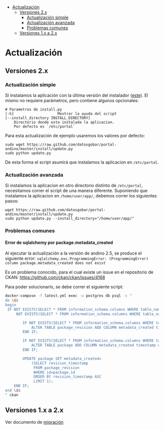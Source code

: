 <!-- START doctoc generated TOC please keep comment here to allow auto update -->
<!-- DON'T EDIT THIS SECTION, INSTEAD RE-RUN doctoc TO UPDATE -->


- [Actualización](#actualizaci%C3%B3n)
  - [Versiones 2.x](#versiones-2x)
    - [Actualización simple](#actualizaci%C3%B3n-simple)
    - [Actualización avanzada](#actualizaci%C3%B3n-avanzada)
    - [Problemas comunes](#problemas-comunes)
  - [Versiones 1.x a 2.x](#versiones-1x-a-2x)

<!-- END doctoc generated TOC please keep comment here to allow auto update -->

# Actualización

## Versiones 2.x

### Actualización simple

Si instalamos la aplicación con la última versión del instalador ([este](https://raw.github.com/datosgobar/portal-andino/master/install/install.py)).
El mismo no requiere parámetros, pero contiene algunos opcionales:

    # Parametros de install.py
    [-h]                    Mostrar la ayuda del script
    [--install_directory INSTALL_DIRECTORY]
        Directorio donde esta instalada la aplicacion.
        Por defecto es `/etc/portal`

Para esta actualización de ejemplo usaremos los valores por defecto:

    sudo wget https://raw.github.com/datosgobar/portal-andino/master/install/update.py
    sudo python update.py

De esta forma el script asumirá que instalamos la aplicacion en `/etc/portal`.

### Actualización avanzada

Si instalamos la aplicacion en otro directorio distinto de `/etc/portal`, necesitamos correr el script de una manera diferente.
Suponiendo que instalamos la aplicacion en `/home/user/app/`, debemos correr los siguientes pasos:

    wget https://raw.github.com/datosgobar/portal-andino/master/install/update.py
    sudo python update.py --install_directory="/home/user/app/"

### Problemas comunes

#### Error de sqlalchemy por package.metadata_created

Al ejecutar la actualización a la versión de andino 2.5, se produce el siguiente error:
`sqlalchemy.exc.ProgrammingError: (ProgrammingError) column package.metadata_created does not exist`

Es un problema conocido, para el cual existe un issue en el repositorio de CKAN: https://github.com/ckan/ckan/issues/4168

Para poder solucionarlo, se debe correr el siguiente script:

```bash
docker-compose -f latest.yml exec -u postgres db psql -c "
do \$$
begin
 IF NOT EXISTS(SELECT * FROM information_schema.columns WHERE table_name='package' AND column_name='metadata_created') OR
     NOT EXISTS(SELECT * FROM information_schema.columns WHERE table_name='package_revision' AND column_name='metadata_created') THEN

        IF NOT EXISTS(SELECT * FROM information_schema.columns WHERE table_name='package_revision' AND column_name='metadata_created') THEN
            ALTER TABLE package_revision ADD COLUMN metadata_created timestamp without time zone;
        END IF;

        IF NOT EXISTS(SELECT * FROM information_schema.columns WHERE table_name='package' AND column_name='metadata_created') THEN
            ALTER TABLE package ADD COLUMN metadata_created timestamp without time zone;
        END IF;

        UPDATE package SET metadata_created=
            (SELECT revision_timestamp
             FROM package_revision
             WHERE id=package.id
             ORDER BY revision_timestamp ASC
             LIMIT 1);
    END IF;
end \$$
" ckan
```

## Versiones 1.x a 2.x

Ver documento de [migración](migration.md)
